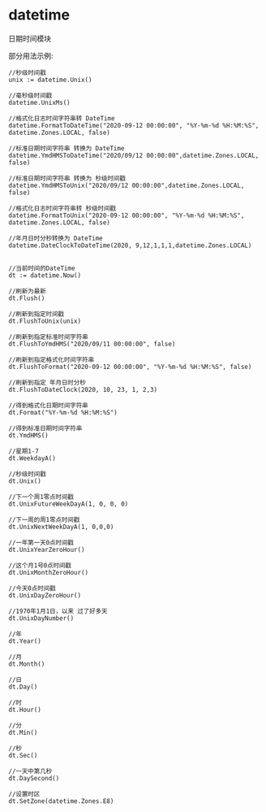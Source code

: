 # datetime
日期时间模块

部分用法示例:

	//秒级时间戳
	unix := datetime.Unix()

	//毫秒级时间戳
	datetime.UnixMs()

	//格式化日志时间字符串转 DateTime
	datetime.FormatToDateTime("2020-09-12 00:00:00", "%Y-%m-%d %H:%M:%S", datetime.Zones.LOCAL, false)

	//标准日期时间字符串 转换为 DateTime
	datetime.YmdHMSToDateTime("2020/09/12 00:00:00",datetime.Zones.LOCAL, false)

	//标准日期时间字符串 转换为 秒级时间戳
	datetime.YmdHMSToUnix("2020/09/12 00:00:00",datetime.Zones.LOCAL, false)

	//格式化日志时间字符串转 秒级时间戳
	datetime.FormatToUnix("2020-09-12 00:00:00", "%Y-%m-%d %H:%M:%S", datetime.Zones.LOCAL, false)

	//年月日时分秒转换为 DateTime
	datetime.DateClockToDateTime(2020, 9,12,1,1,1,datetime.Zones.LOCAL)


	//当前时间的DateTime
	dt := datetime.Now()

	//刷新为最新
	dt.Flush()

	//刷新到指定时间戳
	dt.FlushToUnix(unix)

	//刷新到指定标准时间字符串
	dt.FlushToYmdHMS("2020/09/11 00:00:00", false)

	//刷新到指定格式化时间字符串
	dt.FlushToFormat("2020-09-12 00:00:00", "%Y-%m-%d %H:%M:%S", false)

	//刷新到指定 年月日时分秒
	dt.FlushToDateClock(2020, 10, 23, 1, 2,3)

	//得到格式化日期时间字符串
	dt.Format("%Y-%m-%d %H:%M:%S")

	//得到标准日期时间字符串
	dt.YmdHMS()

	//星期1-7
	dt.WeekdayA()

	//秒级时间戳
	dt.Unix()

	//下一个周1零点时间戳
	dt.UnixFutureWeekDayA(1, 0, 0, 0)

	//下一周的周1零点时间戳
	dt.UnixNextWeekDayA(1, 0,0,0)

	//一年第一天0点时间戳
	dt.UnixYearZeroHour()

	//这个月1号0点时间戳
	dt.UnixMonthZeroHour()

	//今天0点时间戳
	dt.UnixDayZeroHour()

	//1970年1月1日，以来 过了好多天
	dt.UnixDayNumber()

	//年
	dt.Year()

	//月
	dt.Month()

	//日
	dt.Day()

	//时
	dt.Hour()

	//分
	dt.Min()

	//秒
	dt.Sec()

	//一天中第几秒
	dt.DaySecond()

	//设置时区
	dt.SetZone(datetime.Zones.E8)
